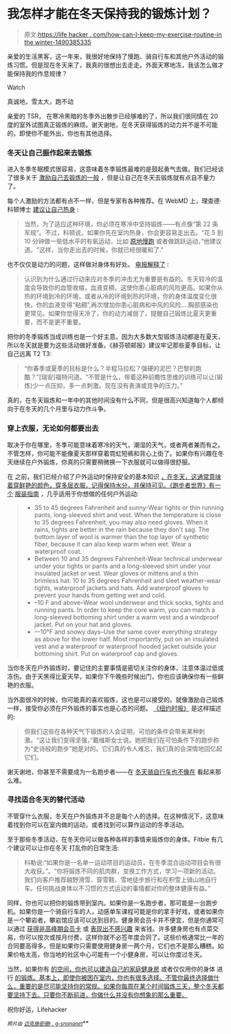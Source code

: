 # 我怎样才能在冬天保持我的锻炼计划？

> 原文:[https://life hacker . com/how-can-I-keep-my-exercise-routine-in the winter-1490385335](https://lifehacker.com/how-can-i-keep-my-exercise-routine-in-the-winter-1490385335)

亲爱的生活黑客，这一年来，我很好地保持了慢跑、骑自行车和其他户外活动的锻炼习惯。但是现在冬天来了，我真的很想出去走走。外面天寒地冻，我该怎么做才能保持我的作息规律？

Watch

真诚地，雪太大，跑不动

亲爱的 TSR，
在寒冷黑暗的冬季外出散步已经够难的了，所以我们很同情在 20 度的室外试图真正锻炼的麻烦。谢天谢地，在冬天获得锻炼的动力并不是不可能的，即使你不能外出，你也有其他选择。

### 冬天让自己振作起来去锻炼

进入冬季冬眠模式很容易，这意味着冬季锻炼最难的是鼓起勇气去做。我们已经谈了很多关于 [激励自己去锻炼的一般](https://lifehacker.com/how-to-motivate-yourself-into-an-exercise-routine-youll-5950484) ，但是让自己在冬天去锻炼就有点自不量力了。

每个人激励的方法都有点不一样，但是专家有各种推荐。在 WebMD 上，理查德·科顿博士 [建议让自己热身](http://www.webmd.com/fitness-exercise/features/how-to-keep-working-out-in-winter?page=2) :

> 当然，为了适应这种环境，你必须在寒冷中坚持锻炼——有点像“第 22 条军规”。不过，科顿说，如果你先在室内热身，你会更容易走出去。“花 5 到 10 分钟做一些低水平的有氧运动，比如 [原地慢跑](http://www.webmd.com/fitness-exercise/guide/fitness-basics-running-for-your-life) 或者做跳跃运动，”他建议道。"这样，当你走出去的时候，你就已经很暖和了."

也不仅仅是动力的问题，这样做对身体有好处。 [电报解释了](http://www.telegraph.co.uk/health/dietandfitness/8847630/Keep-exercising-in-the-winter-months.html) :

> 认识到为什么通过行动来应对冬季的冲击尤为重要是有益的。冬天较冷的温度会导致你的血管收缩，血液变稠，这使你患心脏病的风险更高。如果你从热的环境到冷的环境，或者从冷的环境到热的环境，你的身体温度变化很快，你的血液变得“粘稠”,再次增加你患心脏病和中风的风险....胸部感染也更常见。如果你觉得天冷了，你的动力减弱了，提醒自己锻炼比夏天更重要，而不是更不重要。

把你的冬季锻炼当成训练也是一个好主意。因为大多数大型锻炼活动都是在夏天，所以冬天就是要为这些活动做好准备。《赫芬顿邮报》建议牢记那些夏季目标，让自己远离 T2 T3:

> “你春季或夏季的目标是什么？半程马拉松？强硬的泥巴？巴黎的跑酷？”[瑞安]福特问道。“不管是什么，带着这种前瞻性思维的训练可以让(锻炼)少一点压抑，多一点刺激。现在没有表演或竞争的压力。”

真的，在冬天锻炼和一年中的其他时间没有什么不同，但是很高兴知道每个人都倾向于在冬天的几个月里与动力作斗争。

### 穿上衣服，无论如何都要出去

取决于你在哪里，冬季可能意味着寒冷的天气，潮湿的天气，或者两者兼而有之。不管怎样，你可能不能像夏天那样穿着霓虹短裤和背心上街了。如果你有兴趣在冬天继续在户外锻炼，你真的只需要稍微换一下衣服就可以做得很舒服。

在 之前，我们已经介绍了户外运动时保持安全的基本知识 [，在冬天，这通常意味着穿鲜艳的颜色，穿多层衣服，记得保持水分，并保持可见。《跑步者世界》有一个](https://lifehacker.com/how-to-stay-safe-when-exercising-outdoors-in-cold-weath-5864465) [服装指南](http://www.runnersworld.com/the-starting-line/winter-weather-exercise-tips) ，几乎适用于你想做的任何户外运动:

> *   35 to 45 degrees Fahrenheit and sunny-Wear tights or thin running pants, long-sleeved shirt and vest. When the temperature is close to 35 degrees Fahrenheit, you may also need gloves. When it rains, tights are better in the rain because they don't sag. The bottom layer of wool is warmer than the top layer of synthetic fiber, because it can also keep warm when wet. Wear a waterproof coat.
> *   Between 10 and 35 degrees Fahrenheit-Wear technical underwear under your tights or pants and a long-sleeved shirt under your insulated jacket or vest. Wear gloves or mittens and a thin brimless hat. 10 to 35 degrees Fahrenheit and sleet weather-wear tights, waterproof jackets and hats. Add waterproof gloves to prevent your hands from getting wet and cold.
> *   –10 F and above–Wear wool underwear and thick socks, tights and running pants. In order to keep the core warm, you can match a long-sleeved bottoming shirt under a warm vest and a windproof jacket. Put on your hat and gloves.
> *   –-10°F and snowy days–Use the same cover everything strategy as above for the lower half. Most importantly, put on an insulated vest and a waterproof or waterproof hooded jacket outside your bottoming shirt. Put on waterproof cap and gloves.

当你冬天在户外锻炼时，要记住的主要事情是密切关注你的身体，注意体温过低或冻伤。由于天黑得比夏天早，如果你下午晚些时候出门，你也应该确保你有一些鲜艳的衣服。

当外面很冷的时候，你可能真的喜欢锻炼，这也是可以接受的。就像激励自己锻炼一样，接受你必须在户外锻炼的事实也是心态的问题。 [《纽约时报》](http://www.nytimes.com/2009/11/12/health/nutrition/12best.html) 是这样描述的:

> 但我们这些在各种天气下锻炼的人会证明，可怕的条件会带来某种刺激。“这让我们变得坚强，”戴维斯女士说。她把我们在可怕条件下的跑步称为“史诗般的跑步”她是对的。它们真的令人难忘，我们真的会深情地回忆起它们。

谢天谢地，你甚至不需要成为一名跑步者——在 [冬天骑自行车也不像在](https://lifehacker.com/prepare-your-bicycle-and-your-body-for-winter-riding-5860021) 看起来那么难。

### 寻找适合冬天的替代活动

不管穿什么衣服，冬天在户外锻炼并不总是每个人的选择。在这种情况下，这意味着找到你可以在室内做的运动，或者找到可以算作运动的冬季活动。

至于那些冬季活动，在冬天你可以做各种各样的事情来锻炼你的身体。Fitbie 有几个建议可以让你在冬天 打乱你的日常生活:

> 科勒说:“如果你是一名单一运动项目的运动员，在冬季混合运动项目会有很大收获。”。“你将锻炼不同的肌肉群，变换工作方式，学习一项新的活动。我们向客户推荐越野滑雪、穿雪鞋、雪地徒步旅行和在积雪上骑山地自行车。任何挑战身体以不习惯的方式运动的事情都对你的整体健康有益。”

同样，你也可以把你的锻炼带到室内。如果你是一名跑步者，那可能是一台跑步机。如果你是一个骑自行车的人，动感单车课程可能是你的拿手好戏，或者如果你是一个攀岩者，攀岩馆应该可以达到目的。健身房会员卡并不便宜，但是你通常可以通过 [获得非高峰期会员卡](https://lifehacker.com/save-money-at-the-gym-by-getting-off-peak-memberships-1455746071) 或 [表现出不感兴趣](http://lifehacker.com/show-little-interest-in-joining-a-gym-get-a-better-dea-5991102) 来省钱。许多健身房也有点菜交易，你可以按次或按月付费，这样你就不必签年度合同了。这些价格通常比一年的合同要高得多，但是如果你只需要使用健身房一两个月，它们也不是那么糟糕。如果价格太高，你当地的社区中心可能有一个小健身房，可以让你度过冬天。

当然，如果你有 [的空间，你也可以建造自己的家庭健身房](https://lifehacker.com/get-buff-not-broke-how-to-build-a-budget-friendly-hom-1460079368) 或者仅仅用你的身体 进行 [的锻炼。基本上，即使你被困在室内，你也有很多选择。不管你最终选择做什么，重要的是尽可能坚持你的常规。如果你每周在某个时间锻炼三天，整个冬天都要坚持下去。只要你不断前进，你做什么并没有你想象的那么重要。](http://lifehacker.com/how-to-get-a-complete-workout-with-nothing-but-your-bod-5839197)

祝你好运，Lifehacker

<small>*照片由*</small> [<small>*迈克施密德*</small>](http://www.flickr.com/photos/99406544@N00/235293267/in/photolist-mMWut-rHQXD-uP43D-uP448-uP44Z-uP45y-uP46E-uP47N-uP48u-uP49i-uP49U-uP4aM-uP4b8-BL6GA-BL6Hs-BL6HN-4HZQTG-4LqurY-4Q1Lz1-59Be3T-59BeFM-59Frjy-59FrSW-59Fs9w-5m9EZp-5DRdXZ-6cV1Ay-6jAHRz-6HtrGP-725uJD-7eCdzJ-7nS54r-7tHYN7-93BHr6-93ENB3-93BHhB-93ENpU-93BHpK-93BHne-93BHiV-93BHkM-aTb4S2-aTb4Vk-aTb5kc-aTb4yg-aTb4Cp-aTb4YK-aTb4MX-aTb53g-aTb4HP-aTb5ag)<small></small>*[<small>*r . g-s*</small>](http://www.flickr.com/photos/92773189@N00/4259126539/in/photolist-7un8Wc-7CcbwG-dQayBV-ezNNYm-95atr4-7Jo8eh-7Jjdrg-7JjeGi-7Jo8GE-7JjdRg-7JjejP-9dZMo2-7GCRDj-9g4MGU-dAcKKa-bftRMV-hkkHnJ-9mCaLY-9mCaDJ-9mz8tT-9mCaxd-9mz7Me-9GGQQn-9GKGLA-8Eas2P-dHEXyP-dNxutD-dMJ1NE-dYSoUM-8Z1EiH-dYY5T1-dEqt5M-9gwzrN-9ykaWB-9yo9Fw-9yobQs-9yobKN-9ykcjD-9yoaEd-9ykbyK-9ykait-9yoaQd-9yoa7b-9yo9QY-9ykbDk-9yoavo-9ykcc4-9yk9rB-9yoafh-7CngwR)<small></small>*[<small>*nonanet*</small>](http://www.flickr.com/photos/91625066@N00/80363345/in/photolist-86TdV-8ocwo-8oeEh-a75sA-wHZWs-yPHk9-yPHpH-yPHNv-yPUwH-B3P5c-B3SqP-B3V3D-B3W2V-B3X3q-Eu8wu-FbaTc-Fbbd8-FbYM1-FbYRJ-FbYVC-FbZ2w-FbZkN-FbZrF-FbZyH-Fc15a-Fc1kM-Fc1yc-Fc1RB-Fc23V-2ka3Qt-2ka4Wk-4oUfjX-4Y5oYe-5b234g-5NSFbP-5P2igx-5P2iZX-5RxQz8-5W6iLH-5Wrime-61gXSK-61gY6T-61mazL-62Bbr3-63h6Xe-63tPaB-63tPSK-63y3S7-69vTSf-6QmQhU-6Qoxi1)<small></small>**